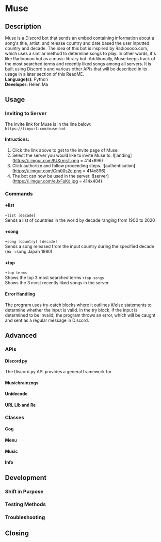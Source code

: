 # Muse

## Description
Muse is a Discord bot that sends an embed containing information about a song's title, artist, and release country and date based the user inputted country and decade.  The idea of this bot is inspired by Radiooooo.com, which uses a similar method to determine songs to play.  In other words, it's like Radiooooo but as a music library bot.  Additionally, Muse keeps track of the most searched terms and recently liked songs among all servers.  It is built using Discord's and various other APIs that will be described in its usage in a later section of this ReadME. \
**Language(s):** Python \
**Developer:** Helen Ma


## Usage
### Inviting to Server
The invite link for Muse is in the line below:\
```https://tinyurl.com/muse-bot```
#### Intructions:
1. Click the link above to get to the invite page of Muse.
2. Select the server you would like to invite Muse to.
![landing](https://i.imgur.com/lUXrmsT.png = 414x896)
3. Click authorize and follow proceeding steps.
![authentication](https://i.imgur.com/Cm00s2c.png = 414x896)
4. The bot can now be used in the server.
![server](https://i.imgur.com/eJxFuKo.jpg = 414x404)
### Commands
#### +list
```+list [decade]``` \
Sends a list of countries in the world by decade ranging from 1900 to 2020
#### +song
```+song [country] [decade]``` \
Sends a song released from the input country during the specified decade
(ex: +song Japan 1980)
#### +top
```+top terms``` \
Shows the top 3 most searched terms
```+top songs``` \
Shows the 3 most recently liked songs in the server
#### Error Handling
The program uses try-catch blocks where it outlines if/else statements to determine whether the input is valid.  In the try block, if the input is determined to be invalid, the program throws an error, which will be caught and sent as a regular message in Discord.

## Advanced
### APIs
#### Discord py
The Discord.py API provides a general framework for 
#### Musicbrainzngs
#### Unidecode
#### URL Lib and Re
### Classes
#### Cog
#### Menu
#### Music
#### Info

## Development 
### Shift in Purpose
### Testing Methods
### Troubleshooting

## Closing
